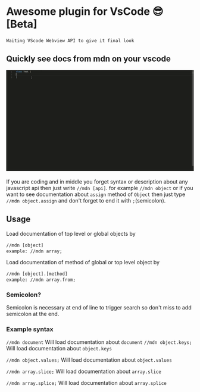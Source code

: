 # Awesome plugin for VsCode :sunglasses: [Beta]
    Waiting VScode Webview API to give it final look

## Quickly see docs from mdn on your vscode

![Quick Demo](demo.gif)  
<br/>
If you are coding and in middle you forget syntax or description about any javascript api then just
write ` //mdn [api] `. for example `//mdn object` or if you want to see documentation about `assign` method of `Object` then just type `//mdn object.assign` and don't forget to end it with `;`(semicolon).

## Usage
Load documentation of top level or global objects by
        

    //mdn [object]
    example: //mdn array;

Load documentation of method of global or top level object by

    //mdn [object].[method]
    example: //mdn array.from;

### Semicolon?
Semicolon is necessary at end of line to trigger search so 
don't miss to add semicolon at the end.

### Example syntax
`//mdn document` Will load documentation about `document`
`//mdn object.keys;` Will load documentation about `object.keys`

`//mdn object.values;` Will load documentation about `object.values`

`//mdn array.slice;` Will load documentation about `array.slice`

`//mdn array.splice;` Will load documentation about `array.splice`
